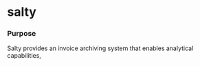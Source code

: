 # salty

### Purpose
Salty provides an invoice archiving system  that enables analytical capabilities, 
